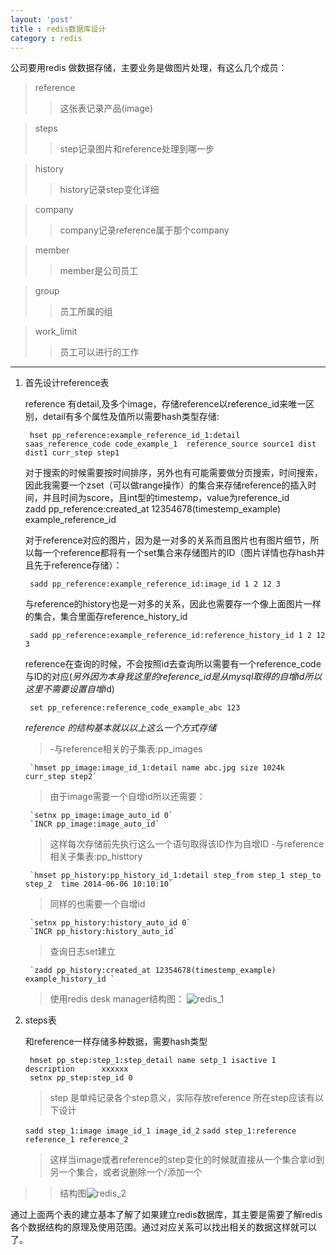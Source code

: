 ```yaml
---
layout: 'post'
title : redis数据库设计
category : redis
---
```

公司要用redis 做数据存储，主要业务是做图片处理，有这么几个成员：
>reference
>>这张表记录产品(image)	

>steps	
>>step记录图片和reference处理到哪一步

>history
>>history记录step变化详细

>company
>>company记录reference属于那个company

>member
>>member是公司员工

>group
>>员工所属的组

>work_limit
>>员工可以进行的工作

_ _ _

1. 首先设计reference表 

	reference 有detail,及多个image，存储reference以reference_id来唯一区别，detail有多个属性及值所以需要hash类型存储:	

        hset pp_reference:example_reference_id_1:detail saas_reference_code code_example_1 	reference_source source1 dist dist1 curr_step step1

    对于搜索的时候需要按时间排序，另外也有可能需要做分页搜索，时间搜索，因此我需要一个zset（可以做range操作）的集合来存储reference的插入时间，并且时间为score，且int型的timestemp，value为reference_id      
        zadd pp_reference:created_at 12354678(timestemp_example) example_reference_id

    对于reference对应的图片，因为是一对多的关系而且图片也有图片细节，所以每一个reference都将有一个set集合来存储图片的ID（图片详情也存hash并且先于reference存储）：

        sadd pp_reference:example_reference_id:image_id 1 2 12 3

    与reference的history也是一对多的关系，因此也需要存一个像上面图片一样的集合，集合里面存reference_history_id

        sadd pp_reference:example_reference_id:reference_history_id 1 2 12 3

    reference在查询的时候，不会按照id去查询所以需要有一个reference_code与ID的对应(*另外因为本身我这里的reference_id是从mysql取得的自增id所以这里不需要设置自增i*d)
    
        set pp_reference:reference_code_example_abc 123
    
    *reference 的结构基本就以以上这么一个方式存储*

    >-与reference相关的子集表:pp_images  
    
		`hmset pp_image:image_id_1:detail name abc.jpg size 1024k curr_step step2`	
        
	>由于image需要一个自增id所以还需要：	
    
        `setnx pp_image:image_auto_id 0`	
        `INCR pp_image:image_auto_id`	
        
    >这样每次存储前先执行这么一个语句取得该ID作为自增ID
    >-与reference相关子集表:pp_histtory	
    
        `hmset pp_history:pp_history_id_1:detail step_from step_1 step_to step_2  time 2014-06-06 10:10:10`	
        
    >同样的也需要一个自增id	
    
        `setnx pp_history:history_auto_id 0`
        `INCR pp_history:history_auto_id`	
        
    >查询日志set建立	
    
		`zadd pp_history:created_at 12354678(timestemp_example)  example_history_id	`	
        
    >使用redis desk manager结构图：
        ![redis_1](http://akulubala.github.io/public/images/2014/redis_design_1.png)

2. steps表	

    和reference一样存储多种数据，需要hash类型	
    
		hmset pp_step:step_1:step_detail name setp_1 isactive 1 description		 xxxxxx
        setnx pp_step:step_id 0
   
    > step 是单纯记录各个step意义，实际存放reference 所在step应该有以下设计	
    
    `sadd step_1:image image_id_1 image_id_2`
    `sadd step_1:reference reference_1 reference_2`	
    
    >这样当image或者reference的step变化的时候就直接从一个集合拿id到另一个集合，或者说删除一个/添加一个
>>结构图![redis_2](http://akulubala.github.io/public/images/2014/redis_design_2.png)

通过上面两个表的建立基本了解了如果建立redis数据库，其主要是需要了解redis各个数据结构的原理及使用范围。通过对应关系可以找出相关的数据这样就可以了。
	



